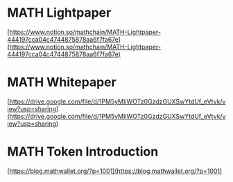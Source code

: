 # MATH Lightpaper

[https://www.notion.so/mathchain/MATH-Lightpaper-444197cca04c4744875878aa6f7fa67e](https://www.notion.so/mathchain/MATH-Lightpaper-444197cca04c4744875878aa6f7fa67e)

# MATH Whitepaper

[https://drive.google.com/file/d/1PM5yMIiWOTz0GzdzGUXSwYtdUf_eVtvk/view?usp=sharing](https://drive.google.com/file/d/1PM5yMIiWOTz0GzdzGUXSwYtdUf_eVtvk/view?usp=sharing)

# MATH Token Introduction

[https://blog.mathwallet.org/?p=1001](https://blog.mathwallet.org/?p=1001)

